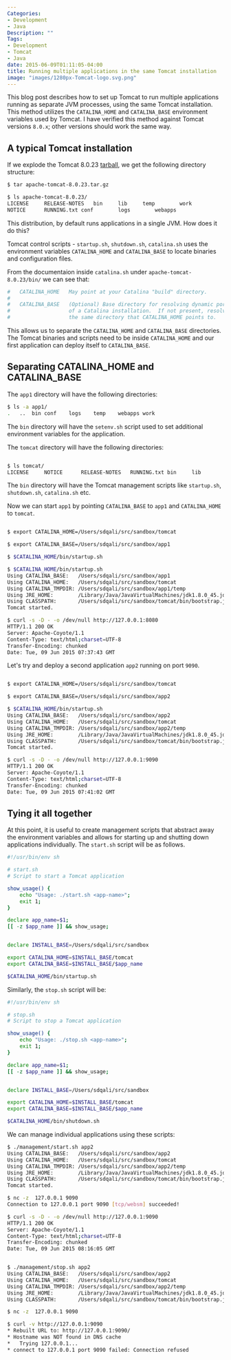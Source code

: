 ```yaml
---
Categories:
- Development
- Java
Description: ""
Tags:
- Development
- Tomcat
- Java
date: 2015-06-09T01:11:05-04:00
title: Running multiple applications in the same Tomcat installation
image: "images/1280px-Tomcat-logo.svg.png"
---
```

This blog post describes how to set up Tomcat to run multiple applications running as separate JVM processes, using the same Tomcat installation. This method utilizes the `CATALINA_HOME` and `CATALINA_BASE` environment variables used by Tomcat. I have verified this method against Tomcat versions `8.0.x`; other versions should work the same way.

<!--more-->

## A typical Tomcat installation

If we explode the Tomcat 8.0.23 [tarball](http://mirrors.sonic.net/apache/tomcat/tomcat-8/v8.0.23/bin/apache-tomcat-8.0.23.tar.gz), we get the following directory structure:

```bash
$ tar apache-tomcat-8.0.23.tar.gz

$ ls apache-tomcat-8.0.23/
LICENSE		RELEASE-NOTES	bin		lib		temp		work
NOTICE		RUNNING.txt	conf		logs		webapps
```
This distribution, by default runs applications in a single JVM. How does it do this?

Tomcat control scripts - `startup.sh`, `shutdown.sh`, `catalina.sh` uses the environment variables `CATALINA_HOME` and `CATALINA_BASE` to locate binaries and configuration files.

From the documentaion inside `catalina.sh` under `apache-tomcat-8.0.23/bin/` we can see that:
```bash
#   CATALINA_HOME   May point at your Catalina "build" directory.
#
#   CATALINA_BASE   (Optional) Base directory for resolving dynamic portions
#                   of a Catalina installation.  If not present, resolves to
#                   the same directory that CATALINA_HOME points to.

```
This allows us to separate the `CATALINA_HOME` and `CATALINA_BASE` directories. The Tomcat binaries and scripts need to be inside `CATALINA_HOME` and our first application can deploy itself to `CATALINA_BASE`.

## Separating CATALINA_HOME and CATALINA_BASE

The `app1` directory will have the following directories:
```bash
$ ls -a app1/
.	..	bin	conf	logs	temp	webapps	work
```
The `bin` directory will have the `setenv.sh` script used to set additional environment variables for the application.

The `tomcat` directory will have the following directories:
```bash

$ ls tomcat/
LICENSE		NOTICE		RELEASE-NOTES	RUNNING.txt	bin		lib
```
The `bin` directory will have the Tomcat management scripts like `startup.sh`, `shutdown.sh`, `catalina.sh` etc.

Now we can start `app1` by pointing `CATALINA_BASE` to `app1` and `CATALINA_HOME` to `tomcat`.
```bash

$ export CATALINA_HOME=/Users/sdqali/src/sandbox/tomcat

$ export CATALINA_BASE=/Users/sdqali/src/sandbox/app1

$ $CATALINA_HOME/bin/startup.sh

$ $CATALINA_HOME/bin/startup.sh
Using CATALINA_BASE:   /Users/sdqali/src/sandbox/app1
Using CATALINA_HOME:   /Users/sdqali/src/sandbox/tomcat
Using CATALINA_TMPDIR: /Users/sdqali/src/sandbox/app1/temp
Using JRE_HOME:        /Library/Java/JavaVirtualMachines/jdk1.8.0_45.jdk/Contents/Home
Using CLASSPATH:       /Users/sdqali/src/sandbox/tomcat/bin/bootstrap.jar:/Users/sdqali/src/sandbox/tomcat/bin/tomcat-juli.jar
Tomcat started.

$ curl -s -D - -o /dev/null http://127.0.0.1:8080
HTTP/1.1 200 OK
Server: Apache-Coyote/1.1
Content-Type: text/html;charset=UTF-8
Transfer-Encoding: chunked
Date: Tue, 09 Jun 2015 07:37:43 GMT
```
Let's try and deploy a second application `app2` running on port `9090`.
```bash

$ export CATALINA_HOME=/Users/sdqali/src/sandbox/tomcat

$ export CATALINA_BASE=/Users/sdqali/src/sandbox/app2

$ $CATALINA_HOME/bin/startup.sh
Using CATALINA_BASE:   /Users/sdqali/src/sandbox/app2
Using CATALINA_HOME:   /Users/sdqali/src/sandbox/tomcat
Using CATALINA_TMPDIR: /Users/sdqali/src/sandbox/app2/temp
Using JRE_HOME:        /Library/Java/JavaVirtualMachines/jdk1.8.0_45.jdk/Contents/Home
Using CLASSPATH:       /Users/sdqali/src/sandbox/tomcat/bin/bootstrap.jar:/Users/sdqali/src/sandbox/tomcat/bin/tomcat-juli.jar
Tomcat started.

$ curl -s -D - -o /dev/null http://127.0.0.1:9090
HTTP/1.1 200 OK
Server: Apache-Coyote/1.1
Content-Type: text/html;charset=UTF-8
Transfer-Encoding: chunked
Date: Tue, 09 Jun 2015 07:41:02 GMT
```

## Tying it all together

At this point, it is useful to create management scripts that abstract away the environment variables and allows for starting up and shutting down applications individually. The `start.sh` script will be as follows.

```bash
#!/usr/bin/env sh

# start.sh
# Script to start a Tomcat application

show_usage() {
    echo "Usage: ./start.sh <app-name>";
    exit 1;
}

declare app_name=$1;
[[ -z $app_name ]] && show_usage;


declare INSTALL_BASE=/Users/sdqali/src/sandbox

export CATALINA_HOME=$INSTALL_BASE/tomcat
export CATALINA_BASE=$INSTALL_BASE/$app_name

$CATALINA_HOME/bin/startup.sh
```
Similarly, the `stop.sh` script will be:
```bash
#!/usr/bin/env sh

# stop.sh
# Script to stop a Tomcat application

show_usage() {
    echo "Usage: ./stop.sh <app-name>";
    exit 1;
}

declare app_name=$1;
[[ -z $app_name ]] && show_usage;


declare INSTALL_BASE=/Users/sdqali/src/sandbox

export CATALINA_HOME=$INSTALL_BASE/tomcat
export CATALINA_BASE=$INSTALL_BASE/$app_name

$CATALINA_HOME/bin/shutdown.sh
```

We can manage individual applications using these scripts:

```bash
$ ./management/start.sh app2
Using CATALINA_BASE:   /Users/sdqali/src/sandbox/app2
Using CATALINA_HOME:   /Users/sdqali/src/sandbox/tomcat
Using CATALINA_TMPDIR: /Users/sdqali/src/sandbox/app2/temp
Using JRE_HOME:        /Library/Java/JavaVirtualMachines/jdk1.8.0_45.jdk/Contents/Home
Using CLASSPATH:       /Users/sdqali/src/sandbox/tomcat/bin/bootstrap.jar:/Users/sdqali/src/sandbox/tomcat/bin/tomcat-juli.jar
Tomcat started.

$ nc -z  127.0.0.1 9090
Connection to 127.0.0.1 port 9090 [tcp/websm] succeeded!

$ curl -s -D - -o /dev/null http://127.0.0.1:9090
HTTP/1.1 200 OK
Server: Apache-Coyote/1.1
Content-Type: text/html;charset=UTF-8
Transfer-Encoding: chunked
Date: Tue, 09 Jun 2015 08:16:05 GMT


$ ./management/stop.sh app2
Using CATALINA_BASE:   /Users/sdqali/src/sandbox/app2
Using CATALINA_HOME:   /Users/sdqali/src/sandbox/tomcat
Using CATALINA_TMPDIR: /Users/sdqali/src/sandbox/app2/temp
Using JRE_HOME:        /Library/Java/JavaVirtualMachines/jdk1.8.0_45.jdk/Contents/Home
Using CLASSPATH:       /Users/sdqali/src/sandbox/tomcat/bin/bootstrap.jar:/Users/sdqali/src/sandbox/tomcat/bin/tomcat-juli.jar

$ nc -z  127.0.0.1 9090

$ curl -v http://127.0.0.1:9090
* Rebuilt URL to: http://127.0.0.1:9090/
* Hostname was NOT found in DNS cache
*   Trying 127.0.0.1...
* connect to 127.0.0.1 port 9090 failed: Connection refused
```